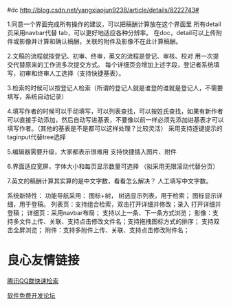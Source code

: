 #dc
http://blog.csdn.net/yangxiaojun9238/article/details/8222743#

1.同意一个界面完成所有操作的建议，可以把稿酬计算放在这个界面里
 所有detail页采用navbar代替 tab，可以更好地适应各种分辨率。
 在doc，detail可以上传附件或影像并计算和确认稿酬，关联的附件及影像不在此计算稿酬。


2.文稿的流程就按登记、初审、终审，英文的流程是登记、审核、校对
  用一次提交代替原来的工作流多次提交方式。 每个详细页会增加上述字段，登记者系统填写，初审和终审人工选择（支持快捷基表）。

3.检索的时候可以按登记人检索（所谓的登记人就是谁登的谁就是登记人，不需要填写，系统自动记录）

4.填写作者的时候可以手动填写，可以列表查找，可以按姓氏查找，如果有新作者可以直接手动添加，然后自动写进基表，不要像以前一样必须先添加进基表才可以填写作者。（其他的基表是不是都可以这样处理？比较灵活）
采用支持逐键提示的taginput代替tree选择

5.编辑器需要升级，大家都表示很难用
  支持快捷插入图片、附件

6.界面适应宽屏，字体大小和每页显示数量可选择
（拟采用无限滚动代替分页）

7.英文的稿酬计算其实算的是中文字数，看看怎么解决？
 人工填写中文字数。

系统新特性：
功能导航采用： 图标+树， 树选显示列表，用于检索； 图标显示详细，用于登稿。
列表页：支持组合检索，双击打开详细并修改；录入 打开详细并登稿；
详细页：采用navbar布局； 支持以上一条、下一条方式浏览；
影像：支持多文件上传、关联、支持点击修改文件名；支持拖拽图标方式的排序； 支持双击全屏浏览；
附件：支持多附件上传、关联、支持点击修改附件名；







 # 良心友情链接

[腾讯QQ群快速检索](http://u.720life.cn/s/8cf73f7c)

[软件免费开发论坛](http://u.720life.cn/s/bbb01dc0)